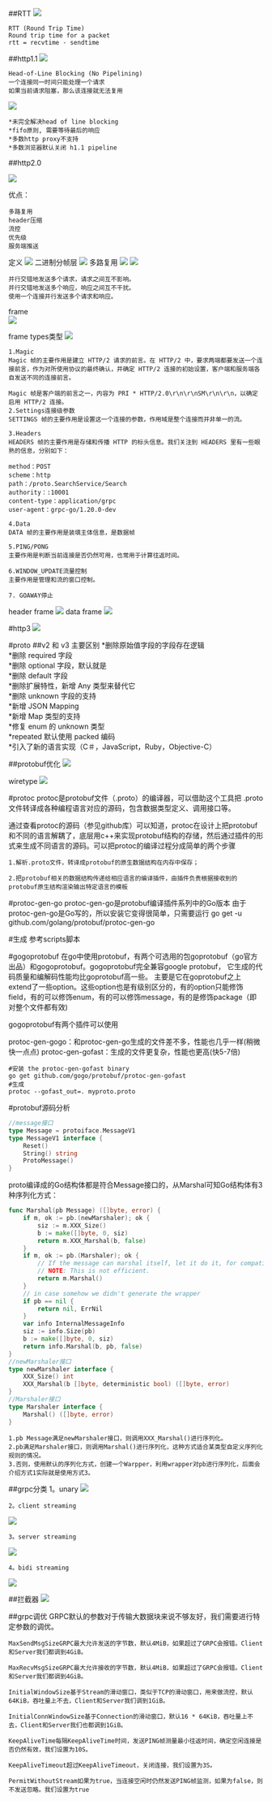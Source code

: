 ##RTT
![](.intro_images/RTT.png)

    RTT (Round Trip Time)
    Round trip time for a packet
    rtt = recvtime - sendtime
##http1.1
![](.intro_images/http1.1.png)

    Head-of-Line Blocking (No Pipelining) 
    一个连接同一时间只能处理一个请求
    如果当前请求阻塞，那么该连接就无法复用
![](.intro_images/http_pipeline.png)

    *未完全解决head of line blocking 
    *fifo原则, 需要等待最后的响应
    *多数http proxy不支持
    *多数浏览器默认关闭 h1.1 pipeline
##http2.0

![](.intro_images/http1.1VShttp2.0.png)

优点：

    多路复用
    header压缩
    流控
    优先级
    服务端推送
定义
![](.intro_images/definition.png)
二进制分帧层
![](.intro_images/binary_frame.png)
多路复用
![](.intro_images/multi_routes.png)
![](.intro_images/multi_routes2.png)

    并行交错地发送多个请求，请求之间互不影响。
    并行交错地发送多个响应，响应之间互不干扰。
    使用一个连接并行发送多个请求和响应。
  
frame  
![](.intro_images/frame.png)

frame types类型
![](.intro_images/frame_type.png)

    1.Magic
    Magic 帧的主要作用是建立 HTTP/2 请求的前言。在 HTTP/2 中，要求两端都要发送一个连接前言，作为对所使用协议的最终确认，并确定 HTTP/2 连接的初始设置，客户端和服务端各自发送不同的连接前言。
    
    Magic 帧是客户端的前言之一，内容为 PRI * HTTP/2.0\r\n\r\nSM\r\n\r\n，以确定启用 HTTP/2 连接。
    2.Settings连接级参数
    SETTINGS 帧的主要作用是设置这一个连接的参数，作用域是整个连接而并非单一的流。
    
    3.Headers
    HEADERS 帧的主要作用是存储和传播 HTTP 的标头信息。我们关注到 HEADERS 里有一些眼熟的信息，分别如下：
    
    method：POST
    scheme：http
    path：/proto.SearchService/Search
    authority：:10001
    content-type：application/grpc
    user-agent：grpc-go/1.20.0-dev
    
    4.Data
    DATA 帧的主要作用是装填主体信息，是数据帧
    
    5.PING/PONG
    主要作用是判断当前连接是否仍然可用，也常用于计算往返时间。
    
    6.WINDOW_UPDATE流量控制
    主要作用是管理和流的窗口控制。
    
    7. GOAWAY停止
    

header frame
![](.intro_images/header_frame.png)
data frame
![](.intro_images/data_frame.png)

#http3
![](.intro_images/http3.png)

#proto
##v2 和 v3 主要区别
    *删除原始值字段的字段存在逻辑  
    *删除 required 字段  
    *删除 optional 字段，默认就是  
    *删除 default 字段  
    *删除扩展特性，新增 Any 类型来替代它  
    *删除 unknown 字段的支持  
    *新增 JSON Mapping  
    *新增 Map 类型的支持  
    *修复 enum 的 unknown 类型  
    *repeated 默认使用 packed 编码  
    *引入了新的语言实现（C＃，JavaScript，Ruby，Objective-C）
    
##protobuf优化
![](.intro_images/proto_optimize.png)

wiretype
![](.intro_images/wire_type.png)

#protoc
protoc是protobuf文件（.proto）的编译器，可以借助这个工具把 .proto 文件转译成各种编程语言对应的源码，包含数据类型定义、调用接口等。

通过查看protoc的源码（参见github库）可以知道，protoc在设计上把protobuf和不同的语言解耦了，底层用c++来实现protobuf结构的存储，然后通过插件的形式来生成不同语言的源码。可以把protoc的编译过程分成简单的两个步骤
    
    1.解析.proto文件，转译成protobuf的原生数据结构在内存中保存；    
    
    2.把protobuf相关的数据结构传递给相应语言的编译插件，由插件负责根据接收到的protobuf原生结构渲染输出特定语言的模板

#protoc-gen-go
protoc-gen-go是protobuf编译插件系列中的Go版本
由于protoc-gen-go是Go写的，所以安装它变得很简单，只需要运行 go get -u github.com/golang/protobuf/protoc-gen-go

#生成
参考scripts脚本

#gogoprotobuf
在go中使用protobuf，有两个可选用的包goprotobuf（go官方出品）和gogoprotobuf。gogoprotobuf完全兼容google protobuf，
它生成的代码质量和编解码性能均比goprotobuf高一些。
主要是它在goprotobuf之上extend了一些option。这些option也是有级别区分的，有的option只能修饰field，有的可以修饰enum，有的可以修饰message，有的是修饰package（即对整个文件都有效)

gogoprotobuf有两个插件可以使用

protoc-gen-gogo：和protoc-gen-go生成的文件差不多，性能也几乎一样(稍微快一点点)
protoc-gen-gofast：生成的文件更复杂，性能也更高(快5-7倍)

```shell
#安装 the protoc-gen-gofast binary
go get github.com/gogo/protobuf/protoc-gen-gofast
#生成
protoc --gofast_out=. myproto.proto
```

#protobuf源码分析
```go
//message接口
type Message = protoiface.MessageV1
type MessageV1 interface {
    Reset()
    String() string
    ProtoMessage()
}
```
proto编译成的Go结构体都是符合Message接口的，从Marshal可知Go结构体有3种序列化方式：
```go
func Marshal(pb Message) ([]byte, error) {
	if m, ok := pb.(newMarshaler); ok {
		siz := m.XXX_Size()
		b := make([]byte, 0, siz)
		return m.XXX_Marshal(b, false)
	}
	if m, ok := pb.(Marshaler); ok {
		// If the message can marshal itself, let it do it, for compatibility.
		// NOTE: This is not efficient.
		return m.Marshal()
	}
	// in case somehow we didn't generate the wrapper
	if pb == nil {
		return nil, ErrNil
	}
	var info InternalMessageInfo
	siz := info.Size(pb)
	b := make([]byte, 0, siz)
	return info.Marshal(b, pb, false)
}
//newMarshaler接口
type newMarshaler interface {
    XXX_Size() int
    XXX_Marshal(b []byte, deterministic bool) ([]byte, error)
}
//Marshaler接口
type Marshaler interface {
    Marshal() ([]byte, error)
}
```

    1.pb Message满足newMarshaler接口，则调用XXX_Marshal()进行序列化。   
    2.pb满足Marshaler接口，则调用Marshal()进行序列化，这种方式适合某类型自定义序列化规则的情况。   
    3.否则，使用默认的序列化方式，创建一个Warpper，利用wrapper对pb进行序列化，后面会介绍方式1实际就是使用方式3。
    
##grpc分类
    1。unary
![](.intro_images/unary.png)

    2。client streaming
![](.intro_images/client_streaming.png)    

    3。server streaming
![](.intro_images/server_streaming.png)

    4。bidi streaming   
![](.intro_images/bidi_streaming.png)

##拦截器
![](.intro_images/intercepter.png)


##grpc调优
    GRPC默认的参数对于传输大数据块来说不够友好，我们需要进行特定参数的调优。
    
    MaxSendMsgSizeGRPC最大允许发送的字节数，默认4MiB，如果超过了GRPC会报错。Client和Server我们都调到4GiB。
    
    MaxRecvMsgSizeGRPC最大允许接收的字节数，默认4MiB，如果超过了GRPC会报错。Client和Server我们都调到4GiB。
    
    InitialWindowSize基于Stream的滑动窗口，类似于TCP的滑动窗口，用来做流控，默认64KiB，吞吐量上不去，Client和Server我们调到1GiB。
    
    InitialConnWindowSize基于Connection的滑动窗口，默认16 * 64KiB，吞吐量上不去，Client和Server我们也都调到1GiB。
    
    KeepAliveTime每隔KeepAliveTime时间，发送PING帧测量最小往返时间，确定空闲连接是否仍然有效，我们设置为10S。
    
    KeepAliveTimeout超过KeepAliveTimeout，关闭连接，我们设置为3S。
    
    PermitWithoutStream如果为true，当连接空闲时仍然发送PING帧监测，如果为false，则不发送忽略。我们设置为true


